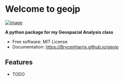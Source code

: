 # Welcome to geojp


[![image](https://img.shields.io/pypi/v/geojp.svg)](https://pypi.python.org/pypi/geojp)


**A python package for my Geospacial Analysis class**


-   Free software: MIT License
-   Documentation: <https://BrycenHarris.github.io/geojp>
    

## Features

-   TODO
